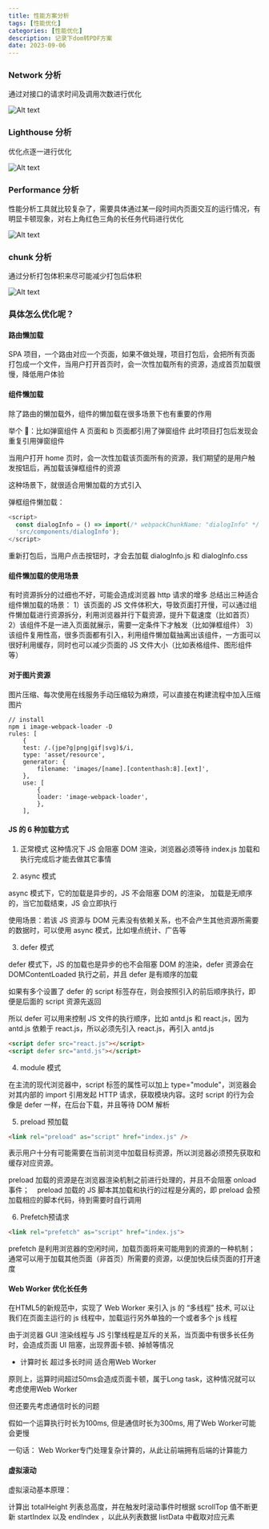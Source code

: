 ```yaml
---
title: 性能方案分析
tags: [性能优化]
categories: [性能优化]
description: 记录下dom转PDF方案
date: 2023-09-06
---
```


### Network 分析

通过对接口的请求时间及调用次数进行优化

![Alt text](image.png)

### Lighthouse 分析

优化点逐一进行优化

![Alt text](image-1.png)

### Performance 分析

性能分析工具就比较复杂了，需要具体通过某一段时间内页面交互的运行情况，有明显卡顿现象，对右上角红色三角的长任务代码进行优化

![Alt text](image-2.png)

### chunk 分析

通过分析打包体积来尽可能减少打包后体积

![Alt text](image-3.png)

### 具体怎么优化呢？

#### 路由懒加载

SPA 项目，一个路由对应一个页面，如果不做处理，项目打包后，会把所有页面打包成一个文件，当用户打开首页时，会一次性加载所有的资源，造成首页加载很慢，降低用户体验

#### 组件懒加载

除了路由的懒加载外，组件的懒加载在很多场景下也有重要的作用

举个 🌰：比如弹窗组件 A 页面和 b 页面都引用了弹窗组件 此时项目打包后发现会重复引用弹窗组件

当用户打开 home 页时，会一次性加载该页面所有的资源，我们期望的是用户触发按钮后，再加载该弹框组件的资源

这种场景下，就很适合用懒加载的方式引入

弹框组件懒加载：

```js
<script>
  const dialogInfo = () => import(/* webpackChunkName: "dialogInfo" */
  'src/components/dialogInfo');
</script>
```

重新打包后，当用户点击按钮时，才会去加载 dialogInfo.js 和 dialogInfo.css

#### 组件懒加载的使用场景

有时资源拆分的过细也不好，可能会造成浏览器 http 请求的增多
总结出三种适合组件懒加载的场景：
1）该页面的 JS 文件体积大，导致页面打开慢，可以通过组件懒加载进行资源拆分，利用浏览器并行下载资源，提升下载速度（比如首页）
2）该组件不是一进入页面就展示，需要一定条件下才触发（比如弹框组件）
3）该组件复用性高，很多页面都有引入，利用组件懒加载抽离出该组件，一方面可以很好利用缓存，同时也可以减少页面的 JS 文件大小（比如表格组件、图形组件等）

#### 对于图片资源

图片压缩、每次使用在线服务手动压缩较为麻烦，可以直接在构建流程中加入压缩图片

```
// install
npm i image-webpack-loader -D
rules: [
    {
    test: /.(jpe?g|png|gif|svg)$/i,
    type: 'asset/resource',
    generator: {
        filename: 'images/[name].[contenthash:8].[ext]',
    },
    use: [
        {
        loader: 'image-webpack-loader',
        },
    ],
```

#### JS 的 6 种加载方式

1. 正常模式
   这种情况下 JS 会阻塞 DOM 渲染，浏览器必须等待 index.js 加载和执行完成后才能去做其它事情

2. async 模式

async 模式下，它的加载是异步的，JS 不会阻塞 DOM 的渲染， 加载是无顺序的，当它加载结束，JS 会立即执行

使用场景：若该 JS 资源与 DOM 元素没有依赖关系，也不会产生其他资源所需要的数据时，可以使用 async 模式，比如埋点统计、广告等

3. defer 模式

defer 模式下，JS 的加载也是异步的也不会阻塞 DOM 的渲染，defer 资源会在 DOMContentLoaded 执行之前，并且 defer 是有顺序的加载

如果有多个设置了 defer 的 script 标签存在，则会按照引入的前后顺序执行，即便是后面的 script 资源先返回

所以 defer 可以用来控制 JS 文件的执行顺序，比如 antd.js 和 react.js，因为 antd.js 依赖于 react.js，所以必须先引入 react.js，再引入 antd.js

```html
<script defer src="react.js"></script>
<script defer src="antd.js"></script>
```

4. module 模式

在主流的现代浏览器中，script 标签的属性可以加上 type="module"，浏览器会对其内部的 import 引用发起 HTTP 请求，获取模块内容。这时 script 的行为会像是 defer 一样，在后台下载，并且等待 DOM 解析

5. preload 预加载

```html
<link rel="preload" as="script" href="index.js" />
```

表示用户十分有可能需要在当前浏览中加载目标资源，所以浏览器必须预先获取和缓存对应资源。

preload 加载的资源是在浏览器渲染机制之前进行处理的，并且不会阻塞 onload 事件；
  
preload 加载的 JS 脚本其加载和执行的过程是分离的，即 preload 会预加载相应的脚本代码，待到需要时自行调用

6. Prefetch预请求

```html
<link rel="prefetch" as="script" href="index.js">
```
prefetch 是利用浏览器的空闲时间，加载页面将来可能用到的资源的一种机制；通常可以用于加载其他页面（非首页）所需要的资源，以便加快后续页面的打开速度


#### Web Worker 优化长任务

在HTML5的新规范中，实现了 Web Worker 来引入 js 的 “多线程” 技术, 可以让我们在页面主运行的 js 线程中，加载运行另外单独的一个或者多个 js 线程

由于浏览器 GUI 渲染线程与 JS 引擎线程是互斥的关系，当页面中有很多长任务时，会造成页面 UI 阻塞，出现界面卡顿、掉帧等情况

- 计算时长 超过多长时间 适合用Web Worker

原则上，运算时间超过50ms会造成页面卡顿，属于Long task，这种情况就可以考虑使用Web Worker

但还要先考虑通信时长的问题

假如一个运算执行时长为100ms, 但是通信时长为300ms, 用了Web Worker可能会更慢

一句话： Web Worker专门处理复杂计算的，从此让前端拥有后端的计算能力

#### 虚拟滚动
虚拟滚动基本原理：

计算出 totalHeight 列表总高度，并在触发时滚动事件时根据 scrollTop 值不断更新 startIndex 以及 endIndex ，以此从列表数据 listData 中截取对应元素
